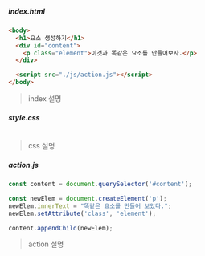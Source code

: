 ##### index.html

```html
<body>
  <h1>요소 생성하기</h1>
  <div id="content">
    <p class="element">이것과 똑같은 요소를 만들어보자.</p>
  </div>

  <script src="./js/action.js"></script>
</body>
```

> index 설명



##### style.css

```css

```

> css 설명



##### action.js

```javascript
const content = document.querySelector('#content');

const newElem = document.createElement('p');
newElem.innerText = "똑같은 요소를 만들어 보았다.";
newElem.setAttribute('class', 'element');

content.appendChild(newElem);
```

> action 설명